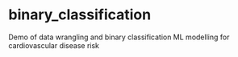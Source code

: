 # binary_classification
Demo of data wrangling and binary classification ML modelling for cardiovascular disease risk

